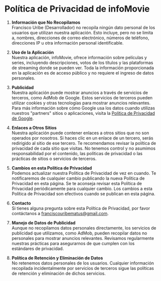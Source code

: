# Política de Privacidad de infoMovie

1. **Información que No Recopilamos**  
   Francisco Uribe (Desarrollador) no recopila ningún dato personal de los usuarios que utilizan nuestra aplicación. Esto incluye, pero no se limita a, nombres, direcciones de correo electrónico, números de teléfono, direcciones IP u otra información personal identificable.

2. **Uso de la Aplicación**  
   Nuestra aplicación, infoMovie, ofrece información sobre películas y series, incluyendo descripciones, votos de los títulos y las plataformas de streaming donde se pueden ver. Toda la información proporcionada en la aplicación es de acceso público y no requiere el ingreso de datos personales.

3. **Publicidad**  
   Nuestra aplicación puede mostrar anuncios a través de servicios de terceros, como AdMob de Google. Estos servicios de terceros pueden utilizar cookies y otras tecnologías para mostrar anuncios relevantes. Para más información sobre cómo Google usa los datos cuando utilizas nuestros "partners" sitios o aplicaciones, visita la [Política de Privacidad de Google](https://policies.google.com/privacy).

4. **Enlaces a Otros Sitios**  
   Nuestra aplicación puede contener enlaces a otros sitios que no son operados por nosotros. Si haces clic en un enlace de un tercero, serás redirigido al sitio de ese tercero. Te recomendamos revisar la política de privacidad de cada sitio que visitas. No tenemos control y no asumimos responsabilidad por el contenido, las políticas de privacidad o las prácticas de sitios o servicios de terceros.

5. **Cambios en esta Política de Privacidad**  
   Podemos actualizar nuestra Política de Privacidad de vez en cuando. Te notificaremos de cualquier cambio publicando la nueva Política de Privacidad en esta página. Se te aconseja revisar esta Política de Privacidad periódicamente para cualquier cambio. Los cambios a esta Política de Privacidad son efectivos cuando se publican en esta página.

6. **Contacto**  
   Si tienes alguna pregunta sobre esta Política de Privacidad, por favor contáctanos a franciscouribematus@gmail.com.

7. **Manejo de Datos de Publicidad**  
   Aunque no recopilamos datos personales directamente, los servicios de publicidad que utilizamos, como AdMob, pueden recopilar datos no personales para mostrar anuncios relevantes. Revisamos regularmente nuestras prácticas para asegurarnos de que cumplen con los estándares de privacidad.

8. **Política de Retención y Eliminación de Datos**  
   No retenemos datos personales de los usuarios. Cualquier información recopilada incidentalmente por servicios de terceros sigue las políticas de retención y eliminación de dichos servicios.
